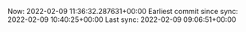Now: 2022-02-09 11:36:32.287631+00:00 Earliest commit since sync: 2022-02-09 10:40:25+00:00 Last sync: 2022-02-09 09:06:51+00:00

